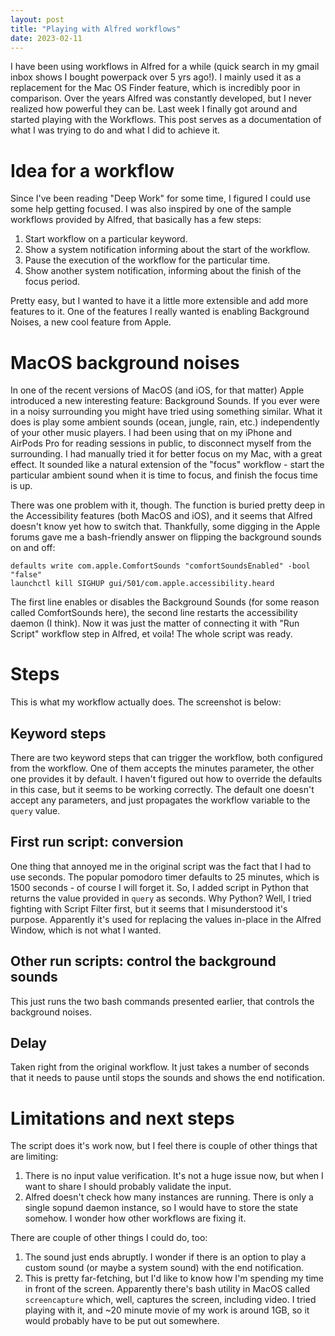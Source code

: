 ```yaml
---
layout: post
title: "Playing with Alfred workflows"
date: 2023-02-11
---
```


I have been using workflows in Alfred for a while (quick search in my gmail inbox shows I bought powerpack over 5 yrs ago!). I mainly used it as a replacement for the Mac OS Finder feature, which is incredibly poor in comparison. Over the years Alfred was constantly developed, but I never realized how powerful they can be. Last week I finally got around and started playing with the Workflows. This post serves as a documentation of what I was trying to do and what I did to achieve it.

# Idea for a workflow

Since I've been reading "Deep Work" for some time, I figured I could use some help getting focused. I was also inspired by one of the sample workflows provided by Alfred, that basically has a few steps:

1. Start workflow on a particular keyword.
1. Show a system notification informing about the start of the workflow.
1. Pause the execution of the workflow for the particular time.
1. Show another system notification, informing about the finish of the focus period.

Pretty easy, but I wanted to have it a little more extensible and add more features to it. One of the features I really wanted is enabling Background Noises, a new cool feature from Apple.

# MacOS background noises
In one of the recent versions of MacOS (and iOS, for that matter) Apple introduced a new interesting feature: Background Sounds. If you ever were in a noisy surrounding you might have tried using something similar. What it does is play some ambient sounds (ocean, jungle, rain, etc.) independently of your other music players. I had been using that on my iPhone and AirPods Pro for reading sessions in public, to disconnect myself from the surrounding. I had manually tried it for better focus on my Mac, with a great effect. It sounded like a natural extension of the "focus" workflow - start the particular ambient sound when it is time to focus, and finish the focus time is up.

There was one problem with it, though. The function is buried pretty deep in the Accessibility features (both MacOS and iOS), and it seems that Alfred doesn't know yet how to switch that. Thankfully, some digging in the Apple forums gave me a bash-friendly answer on flipping the background sounds on and off:

```
defaults write com.apple.ComfortSounds "comfortSoundsEnabled" -bool "false"
launchctl kill SIGHUP gui/501/com.apple.accessibility.heard
```

The first line enables or disables the Background Sounds (for some reason called ComfortSounds here), the second line restarts the accessibility daemon (I think). Now it was just the matter of connecting it with "Run Script" workflow step in Alfred, et voila! The whole script was ready.

# Steps

This is what my workflow actually does. The screenshot is below:



## Keyword steps

There are two keyword steps that can trigger the workflow, both configured from the workflow. One of them accepts the minutes parameter, the other one provides it by default. I haven't figured out how to override the defaults in this case, but it seems to be working correctly. The default one doesn't accept any parameters, and just propagates the workflow variable to the `query` value.

## First run script: conversion

One thing that annoyed me in the original script was the fact that I had to use seconds. The popular pomodoro timer defaults to 25 minutes, which is 1500 seconds - of course I will forget it. So, I added script in Python that returns the value provided in `query` as seconds. Why Python? Well, I tried fighting with Script Filter first, but it seems that I misunderstood it's purpose. Apparently it's used for replacing the values in-place in the Alfred Window, which is not what I wanted.

## Other run scripts: control the background sounds

This just runs the two bash commands presented earlier, that controls the background noises.

## Delay

Taken right from the original workflow. It just takes a number of seconds that it needs to pause until stops the sounds and shows the end notification.

# Limitations and next steps

The script does it's work now, but I feel there is couple of other things that are limiting:

1. There is no input value verification. It's not a huge issue now, but when I want to share I should probably validate the input.
1. Alfred doesn't check how many instances are running. There is only a single sopund daemon instance, so I would have to store the state somehow. I wonder how other workflows are fixing it.

There are couple of other things I could do, too:

1. The sound just ends abruptly. I wonder if there is an option to play a custom sound (or maybe a system sound) with the end notification.
1. This is pretty far-fetching, but I'd like to know how I'm spending my time in front of the screen. Apparently there's bash utility in MacOS called `screencapture` which, well, captures the screen, including video. I tried playing with it, and ~20 minute movie of my work is around 1GB, so it would probably have to be put out somewhere.
